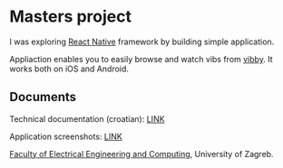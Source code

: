 # Masters project 

I was exploring [React Native](https://facebook.github.io/react-native/) framework by building simple application.

Appliaction enables you to easily browse and watch vibs from [vibby](https://www.vibby.com).
It works both on iOS and Android.

## Documents
Technical documentation (croatian): [LINK](http://bitlink.me/A7g8A)

Application screenshots: [LINK](http://bitlink.me/WEKqM)

[Faculty of Electrical Engineering and Computing](http://www.fer.unizg.hr/en), University of Zagreb.
